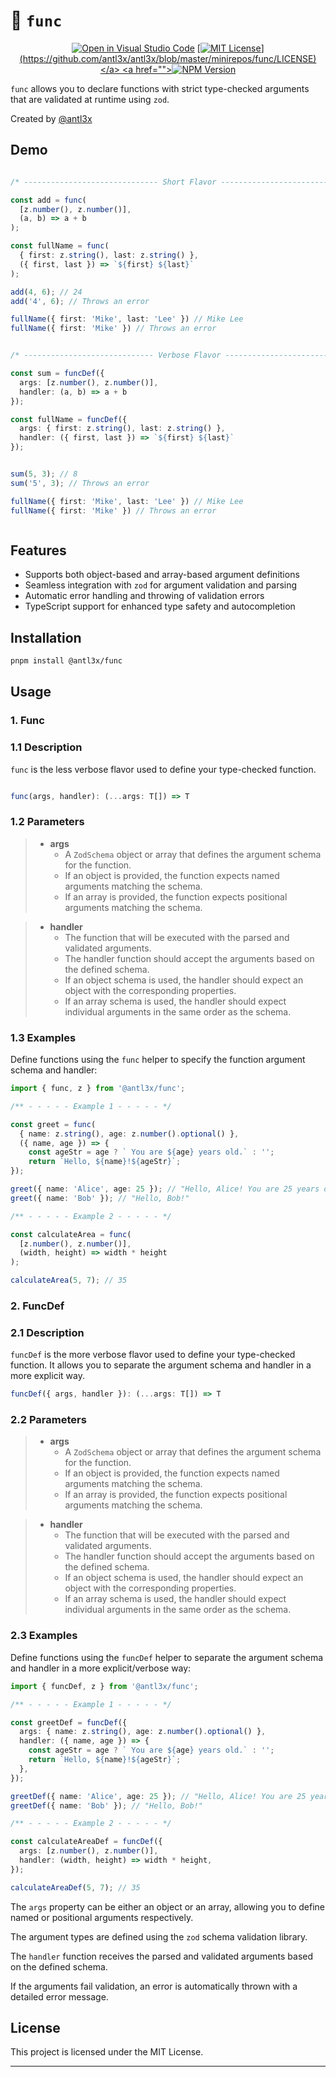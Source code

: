 # 🕺 `func`


<div align="center">

  <a href="">[![Open in Visual Studio Code](https://img.shields.io/static/v1?logo=visualstudiocode&label=&message=Open%20in%20Visual%20Studio%20Code&labelColor=2c2c32&color=007acc&logoColor=007acc)](https://open.vscode.dev/antl3x/antl3x/blob/master/minirepos/func/LICENSE)</a>
  <a href="">[![MIT License](https://img.shields.io/npm/l/@antl3x/func.svg?)](https://github.com/antl3x/antl3x/blob/master/minirepos/func/LICENSE)</a>
  <a href="">[![NPM Version](https://img.shields.io/npm/v/@antl3x/func.svg?style=flat)](npmjs.com/package/@antl3x/func)</a>

</div>

`func` allows you to declare functions with strict type-checked arguments that are validated at runtime using `zod`.

Created by [@antl3x](https://antl3x.co)


## Demo 

```typescript

/* ------------------------------ Short Flavor ------------------------------ */

const add = func(
  [z.number(), z.number()],
  (a, b) => a + b
);

const fullName = func(
  { first: z.string(), last: z.string() },
  ({ first, last }) => `${first} ${last}`
);

add(4, 6); // 24
add('4', 6); // Throws an error

fullName({ first: 'Mike', last: 'Lee' }) // Mike Lee
fullName({ first: 'Mike' }) // Throws an error


/* ----------------------------- Verbose Flavor ----------------------------- */

const sum = funcDef({
  args: [z.number(), z.number()],
  handler: (a, b) => a + b
});

const fullName = funcDef({
  args: { first: z.string(), last: z.string() },
  handler: ({ first, last }) => `${first} ${last}`
});


sum(5, 3); // 8
sum('5', 3); // Throws an error

fullName({ first: 'Mike', last: 'Lee' }) // Mike Lee
fullName({ first: 'Mike' }) // Throws an error



```

## Features

- Supports both object-based and array-based argument definitions
- Seamless integration with `zod` for argument validation and parsing
- Automatic error handling and throwing of validation errors
- TypeScript support for enhanced type safety and autocompletion

## Installation

```bash
pnpm install @antl3x/func
```

## Usage

### 1. Func

### 1.1 Description

`func` is the less verbose flavor used to define your type-checked function.

```typescript

func(args, handler): (...args: T[]) => T

```

### 1.2 Parameters

> - **args**
>     - A `ZodSchema` object or array that defines the argument schema for the function.
>     - If an object is provided, the function expects named arguments matching the schema.
>     - If an array is provided, the function expects positional arguments matching the schema.

> - **handler**
>     - The function that will be executed with the parsed and validated arguments.
>     - The handler function should accept the arguments based on the defined schema.
>     - If an object schema is used, the handler should expect an object with the corresponding properties.
>     - If an array schema is used, the handler should expect individual arguments in the same order as the schema.


### 1.3 Examples 

Define functions using the `func` helper to specify the function argument schema and handler:

```typescript
import { func, z } from '@antl3x/func';

/** - - - - - Example 1 - - - - - */

const greet = func(
  { name: z.string(), age: z.number().optional() },
  ({ name, age }) => {
    const ageStr = age ? ` You are ${age} years old.` : '';
    return `Hello, ${name}!${ageStr}`;
});

greet({ name: 'Alice', age: 25 }); // "Hello, Alice! You are 25 years old."
greet({ name: 'Bob' }); // "Hello, Bob!"

/** - - - - - Example 2 - - - - - */

const calculateArea = func(
  [z.number(), z.number()],
  (width, height) => width * height
);

calculateArea(5, 7); // 35
```

### 2. FuncDef

### 2.1 Description

`funcDef` is the more verbose flavor used to define your type-checked function. It allows you to separate the argument schema and handler in a more explicit way.

```typescript
funcDef({ args, handler }): (...args: T[]) => T
```

### 2.2 Parameters

> - **args**
>     - A `ZodSchema` object or array that defines the argument schema for the function.
>     - If an object is provided, the function expects named arguments matching the schema.
>     - If an array is provided, the function expects positional arguments matching the schema.

> - **handler**
>     - The function that will be executed with the parsed and validated arguments.
>     - The handler function should accept the arguments based on the defined schema.
>     - If an object schema is used, the handler should expect an object with the corresponding properties.
>     - If an array schema is used, the handler should expect individual arguments in the same order as the schema.

### 2.3 Examples

Define functions using the `funcDef` helper to separate the argument schema and handler in a more explicit/verbose way:

```typescript
import { funcDef, z } from '@antl3x/func';

/** - - - - - Example 1 - - - - - */

const greetDef = funcDef({
  args: { name: z.string(), age: z.number().optional() },
  handler: ({ name, age }) => {
    const ageStr = age ? ` You are ${age} years old.` : '';
    return `Hello, ${name}!${ageStr}`;
  },
});

greetDef({ name: 'Alice', age: 25 }); // "Hello, Alice! You are 25 years old."
greetDef({ name: 'Bob' }); // "Hello, Bob!"

/** - - - - - Example 2 - - - - - */

const calculateAreaDef = funcDef({
  args: [z.number(), z.number()],
  handler: (width, height) => width * height,
});

calculateAreaDef(5, 7); // 35
```

The `args` property can be either an object or an array, allowing you to define named or positional arguments respectively.

The argument types are defined using the `zod` schema validation library.

The `handler` function receives the parsed and validated arguments based on the defined schema.

If the arguments fail validation, an error is automatically thrown with a detailed error message.

## License

This project is licensed under the MIT License.

---
